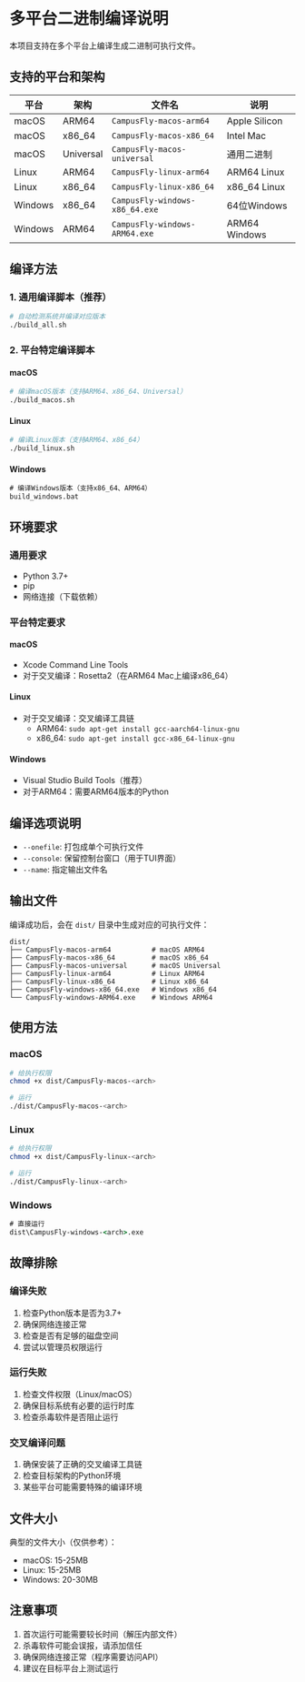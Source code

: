 # 多平台二进制编译说明

本项目支持在多个平台上编译生成二进制可执行文件。

## 支持的平台和架构

| 平台 | 架构 | 文件名 | 说明 |
|------|------|--------|------|
| macOS | ARM64 | `CampusFly-macos-arm64` | Apple Silicon |
| macOS | x86_64 | `CampusFly-macos-x86_64` | Intel Mac |
| macOS | Universal | `CampusFly-macos-universal` | 通用二进制 |
| Linux | ARM64 | `CampusFly-linux-arm64` | ARM64 Linux |
| Linux | x86_64 | `CampusFly-linux-x86_64` | x86_64 Linux |
| Windows | x86_64 | `CampusFly-windows-x86_64.exe` | 64位Windows |
| Windows | ARM64 | `CampusFly-windows-ARM64.exe` | ARM64 Windows |

## 编译方法

### 1. 通用编译脚本（推荐）

```bash
# 自动检测系统并编译对应版本
./build_all.sh
```

### 2. 平台特定编译脚本

#### macOS
```bash
# 编译macOS版本（支持ARM64、x86_64、Universal）
./build_macos.sh
```

#### Linux
```bash
# 编译Linux版本（支持ARM64、x86_64）
./build_linux.sh
```

#### Windows
```cmd
# 编译Windows版本（支持x86_64、ARM64）
build_windows.bat
```

## 环境要求

### 通用要求
- Python 3.7+
- pip
- 网络连接（下载依赖）

### 平台特定要求

#### macOS
- Xcode Command Line Tools
- 对于交叉编译：Rosetta2（在ARM64 Mac上编译x86_64）

#### Linux
- 对于交叉编译：交叉编译工具链
  - ARM64: `sudo apt-get install gcc-aarch64-linux-gnu`
  - x86_64: `sudo apt-get install gcc-x86_64-linux-gnu`

#### Windows
- Visual Studio Build Tools（推荐）
- 对于ARM64：需要ARM64版本的Python

## 编译选项说明

- `--onefile`: 打包成单个可执行文件
- `--console`: 保留控制台窗口（用于TUI界面）
- `--name`: 指定输出文件名

## 输出文件

编译成功后，会在 `dist/` 目录中生成对应的可执行文件：

```
dist/
├── CampusFly-macos-arm64          # macOS ARM64
├── CampusFly-macos-x86_64         # macOS x86_64
├── CampusFly-macos-universal      # macOS Universal
├── CampusFly-linux-arm64          # Linux ARM64
├── CampusFly-linux-x86_64         # Linux x86_64
├── CampusFly-windows-x86_64.exe   # Windows x86_64
└── CampusFly-windows-ARM64.exe    # Windows ARM64
```

## 使用方法

### macOS
```bash
# 给执行权限
chmod +x dist/CampusFly-macos-<arch>

# 运行
./dist/CampusFly-macos-<arch>
```

### Linux
```bash
# 给执行权限
chmod +x dist/CampusFly-linux-<arch>

# 运行
./dist/CampusFly-linux-<arch>
```

### Windows
```cmd
# 直接运行
dist\CampusFly-windows-<arch>.exe
```

## 故障排除

### 编译失败
1. 检查Python版本是否为3.7+
2. 确保网络连接正常
3. 检查是否有足够的磁盘空间
4. 尝试以管理员权限运行

### 运行失败
1. 检查文件权限（Linux/macOS）
2. 确保目标系统有必要的运行时库
3. 检查杀毒软件是否阻止运行

### 交叉编译问题
1. 确保安装了正确的交叉编译工具链
2. 检查目标架构的Python环境
3. 某些平台可能需要特殊的编译环境

## 文件大小

典型的文件大小（仅供参考）：
- macOS: 15-25MB
- Linux: 15-25MB
- Windows: 20-30MB

## 注意事项

1. 首次运行可能需要较长时间（解压内部文件）
2. 杀毒软件可能会误报，请添加信任
3. 确保网络连接正常（程序需要访问API）
4. 建议在目标平台上测试运行
